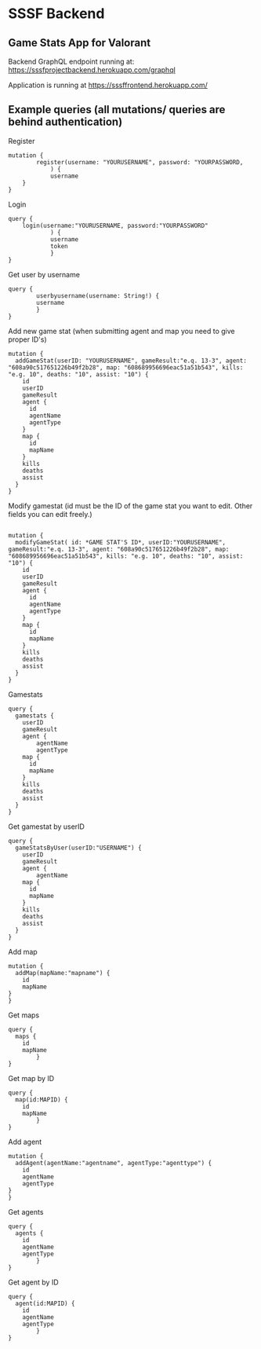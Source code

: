
# SSSF Backend
## Game Stats App for Valorant
Backend GraphQL endpoint running at: https://sssfprojectbackend.herokuapp.com/graphql

Application is running at https://sssffrontend.herokuapp.com/


## Example queries (all mutations/ queries are behind authentication)

Register

```
mutation {
        register(username: "YOURUSERNAME", password: "YOURPASSWORD,
            ) {
            username
    }
}

```

Login 

```
query {
    login(username:"YOURUSERNAME, password:"YOURPASSWORD"
            ) {
            username
            token
            }
}
```

Get user by username
```
query {
        userbyusername(username: String!) {
        username
        }
}
```

Add new game stat (when submitting agent and map you need to give proper ID's)



```
mutation {
  addGameStat(userID: "YOURUSERNAME", gameResult:"e.q. 13-3", agent: "608a90c517651226b49f2b28", map: "608689956696eac51a51b543", kills: "e.g. 10", deaths: "10", assist: "10") {
    id
    userID
    gameResult
    agent {
      id
      agentName
      agentType
  	}
    map {
      id
      mapName
    }
    kills
    deaths
    assist
  }
}

```

Modify gamestat (id must be the ID of the game stat you want to edit. Other fields you can edit freely.)

```

mutation {
  modifyGameStat( id: *GAME STAT'S ID*, userID:"YOURUSERNAME", gameResult:"e.q. 13-3", agent: "608a90c517651226b49f2b28", map: "608689956696eac51a51b543", kills: "e.g. 10", deaths: "10", assist: "10") {
    id
    userID
    gameResult
    agent {
      id
      agentName
      agentType
  	}
    map {
      id
      mapName
    }
    kills
    deaths
    assist
  }
}
```

Gamestats

```
query {
  gamestats {
    userID
    gameResult
    agent {
        agentName
        agentType
    map {
      id
      mapName
    }
    kills
    deaths
    assist
  }
}

```

Get gamestat by userID

```
query {
  gameStatsByUser(userID:"USERNAME") {
    userID
    gameResult
    agent {
        agentName
    map {
      id
      mapName
    }
    kills
    deaths
    assist
  }
}

```

Add map
```
mutation {
  addMap(mapName:"mapname") {
    id
    mapName
}
}
```

Get maps
```
query {
  maps {
    id
    mapName
        }
}
```

Get map by ID
```
query {
  map(id:MAPID) {
    id
    mapName
        }
}
```

Add agent
```
mutation {
  addAgent(agentName:"agentname", agentType:"agenttype") {
    id
    agentName
    agentType
}
}
```

Get agents
```
query {
  agents {
    id
    agentName
    agentType
        }
}
```

Get agent by ID
```
query {
  agent(id:MAPID) {
    id
    agentName
    agentType
        }
}
```
